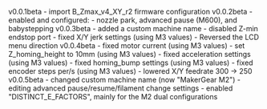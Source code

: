 v0.0.1beta
    - import B_Zmax_v4_XY_r2 firmware configuration
v0.0.2beta
    - enabled and configured:
        - nozzle park, advanced pause (M600), and babystepping
v0.0.3beta
    - added a custom machine name 
    - disabled Z-min endstop port
    - fixed X/Y jerk settings (using M3 values)
    - Reversed the LCD menu direction
v0.0.4beta
    - fixed motor current (using M3 values)
    - set Z_homing_height to 10mm (using M3 values)
    - fixed acceleration settings (using M3 values)
    - fixed homing_bump settings  (using M3 values)
    - fixed encoder steps per/s (using M3 values)
    - lowered X/Y feedrate 300 -> 250
v0.0.5beta
    - changed custom machine name (now "MakerGear M2")
    - editing advanced pause/resume/filament change settings
    - enabled "DISTINCT_E_FACTORS", mainly for the M2 dual configurations